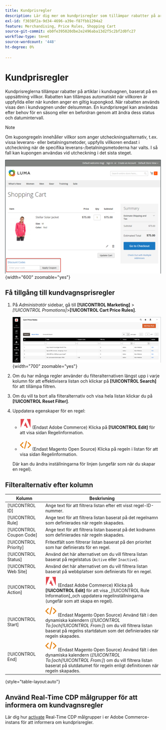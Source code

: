 ```yaml
---
title: Kundprisregler
description: Lär dig mer om kundprisregler som tillämpar rabatter på artiklar i kundvagnen baserat på en uppsättning villkor.
exl-id: f3038f2a-9d34-4696-a39e-f87fbb1294a2
feature: Merchandising, Price Rules, Shopping Cart
source-git-commit: eb0fe395020dbe2e2496aba13d2f5c2bf2d0fc27
workflow-type: tm+mt
source-wordcount: '448'
ht-degree: 0%

---
```


# Kundprisregler

Kundprisreglerna tillämpar rabatter på artiklar i kundvagnen, baserat på en uppsättning villkor. Rabatten kan tillämpas automatiskt när villkoren är uppfyllda eller när kunden anger en giltig kupongkod. När rabatten används visas den i kundvagnen under delsumman. En kundprisregel kan användas efter behov för en säsong eller en befordran genom att ändra dess status och datumintervall.

>[!NOTE]
>
>Om kupongregeln innehåller villkor som anger utcheckningsalternativ, t.ex. vissa leverans- eller betalningsmetoder, uppfylls villkoren endast i utcheckning när de specifika leverans-/betalningsmetoderna har valts. I så fall kan kupongen användas vid utcheckning i det sista steget.

![Exempel på butik - kundvagn anv. kupong](./assets/storefront-cart-apply-coupon.png){width="600" zoomable="yes"}

## Få tillgång till kundvagnsprisregler

1. På _Administratör_ sidebar, gå till **[!UICONTROL Marketing]** > _[!UICONTROL Promotions]_>**[!UICONTROL Cart Price Rules]**.

   ![Kundprisregel](./assets/price-rule-cart.png){width="700" zoomable="yes"}

1. Om du har många regler använder du filteralternativen längst upp i varje kolumn för att effektivisera listan och klickar på **[!UICONTROL Search]** för att tillämpa filtren.

1. Om du vill ta bort alla filteralternativ och visa hela listan klickar du på **[!UICONTROL Reset Filter]**.

1. Uppdatera egenskaper för en regel:

   - ![Adobe Commerce](../assets/adobe-logo.svg) (Endast Adobe Commerce) Klicka på **[!UICONTROL Edit]** för att visa sidan Regelinformation.

   - ![Magento Open Source](../assets/open-source.svg) (Endast Magento Open Source) Klicka på regeln i listan för att visa sidan Regelinformation.

   Där kan du ändra inställningarna för linjen (ungefär som när du skapar en regel).

## Filteralternativ efter kolumn

| Kolumn | Beskrivning |
|--- |--- |
| [!UICONTROL ID] | Ange text för att filtrera listan efter ett visst regel-ID-nummer. |
| [!UICONTROL Rule] | Ange text för att filtrera listan baserat på det regelnamn som definierades när regeln skapades. |
| [!UICONTROL Coupon Code] | Ange text för att filtrera listan baserat på det kodnamn som definierades när regeln skapades. |
| [!UICONTROL Priority] | Fritextfält som filtrerar listan baserat på den prioritet som har definierats för en regel. |
| [!UICONTROL Status] | Använd det här alternativet om du vill filtrera listan baserat på regelstatus (`Active` eller `Inactive`). |
| [!UICONTROL Web Site] | Använd det här alternativet om du vill filtrera listan baserat på webbplatser som definierats för en regel. |
| [!UICONTROL Action] | ![Adobe Commerce](../assets/adobe-logo.svg) (Endast Adobe Commerce) Klicka på **[!UICONTROL Edit]** för att visa _[!UICONTROL Rule Information]_och uppdatera regelinställningarna (ungefär som att skapa en regel). |
| [!UICONTROL Start] | ![Magento Open Source](../assets/open-source.svg) (Endast Magento Open Source) Använd fält i den dynamiska kalendern (_[!UICONTROL To:]_och_[!UICONTROL From:]_) om du vill filtrera listan baserat på regelns startdatum som det definierades när regeln skapades. |
| [!UICONTROL End] | ![Magento Open Source](../assets/open-source.svg) (Endast Magento Open Source) Använd fält i den dynamiska kalendern (_[!UICONTROL To:]_och_[!UICONTROL From:]_) om du vill filtrera listan baserat på slutdatumet för regeln enligt definitionen när regeln skapades. |

{style="table-layout:auto"}

## Använd Real-Time CDP målgrupper för att informera om kundvagnsregler

Lär dig hur [activate](../customers/audience-activation.md) Real-Time CDP målgrupper i er Adobe Commerce-instans för att informera om kundprisregler.
